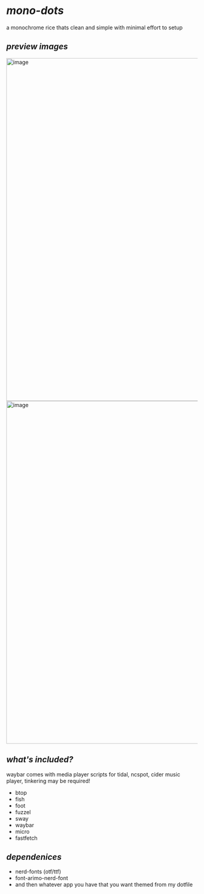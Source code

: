 # _mono-dots_
a monochrome rice thats clean and simple with minimal effort to setup

## _preview images_
<img width="1600" height="900" alt="image" src="https://github.com/user-attachments/assets/07d6feea-7255-44bf-bd5b-5c70964a3353" />
<img width="1600" height="900" alt="image" src="https://github.com/user-attachments/assets/c2af1bb6-4dc0-4e84-b6e8-3d0fdeda15f5" />

## _what's included?_
waybar comes with media player scripts for tidal, ncspot, cider music player, tinkering may be required!
- btop
- fish
- foot
- fuzzel
- sway
- waybar
- micro
- fastfetch

## _dependenices_
- nerd-fonts (otf/ttf)
- font-arimo-nerd-font
- and then whatever app you have that you want themed from my dotfile
